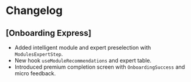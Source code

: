 # Changelog

## [Onboarding Express]
- Added intelligent module and expert preselection with `ModulesExpertStep`.
- New hook `useModuleRecommendations` and expert table.
- Introduced premium completion screen with `OnboardingSuccess` and micro feedback.
